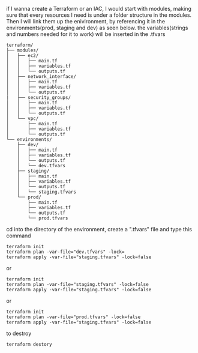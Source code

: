 if I wanna create a Terraform or an IAC, I would start with modules, making sure that every resources I need is under a folder structure in the modules. Then I will link them up the enivironment, by referencing it in the environments(prod, staging and dev) as seen below. the variables(strings and numbers needed for it to work) will be inserted in the .tfvars
```
terraform/
├── modules/
│   ├── ec2/
│   │   ├── main.tf
│   │   ├── variables.tf
│   │   └── outputs.tf
│   ├── network_interface/
│   │   ├── main.tf
│   │   ├── variables.tf
│   │   └── outputs.tf
|   ├── security_groups/
│   │   ├── main.tf
│   │   ├── variables.tf
│   │   └── outputs.tf
│   └── vpc/
│       ├── main.tf
│       ├── variables.tf
│       └── outputs.tf
└── environments/
    ├── dev/
    │   ├── main.tf
    │   ├── variables.tf
    │   └── outputs.tf
    │   └── dev.tfvars
    ├── staging/
    │   ├── main.tf
    │   ├── variables.tf
    │   └── outputs.tf
    │   └── staging.tfvars
    └── prod/
        ├── main.tf
        ├── variables.tf
        └── outputs.tf
        └── prod.tfvars

```

cd into the directory of the environment, create a "<name>.tfvars" file and type this command

```shell
terraform init
terraform plan -var-file="dev.tfvars" -lock=
terraform apply -var-file="staging.tfvars" -lock=false
```
or
```shell
terraform init
terraform plan -var-file="staging.tfvars" -lock=false
terraform apply -var-file="staging.tfvars" -lock=false

```
or 
```shell
terraform init
terraform plan -var-file="prod.tfvars" -lock=false
terraform apply -var-file="staging.tfvars" -lock=false
```


to destroy

```shell
terraform destory
```
